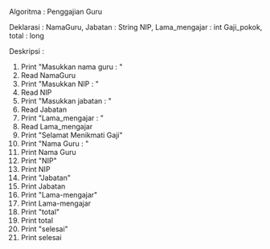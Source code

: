 Algoritma : Penggajian Guru

Deklarasi :
NamaGuru, Jabatan  : String
NIP, Lama_mengajar : int
Gaji_pokok, total  : long

Deskripsi :
1. Print "Masukkan nama guru : "
2. Read NamaGuru
3. Print "Masukkan NIP : "
4. Read NIP
5. Print "Masukkan jabatan : "
6. Read Jabatan
7. Print "Lama_mengajar : "
8. Read Lama_mengajar 
9. Print "Selamat Menikmati Gaji"
10. Print "Nama Guru : "
11. Print Nama Guru
12. Print "NIP"
13. Print NIP
14. Print "Jabatan"
15. Print Jabatan
16. Print "Lama-mengajar"
17. Print Lama-mengajar
18. Print "total"
19. Print total
20. Print "selesai"
21. Print selesai
